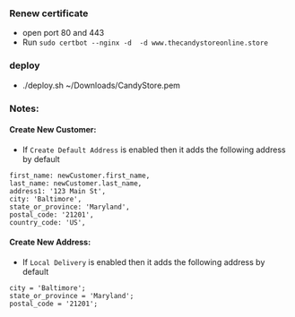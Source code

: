 ### Renew certificate
- open port 80 and 443
- Run `sudo certbot --nginx -d  -d www.thecandystoreonline.store`

### deploy
- ./deploy.sh ~/Downloads/CandyStore.pem <IP> <store hash> <token>

### Notes:
#### Create New Customer:
- If `Create Default Address` is enabled then it adds the following address by default
```
first_name: newCustomer.first_name,
last_name: newCustomer.last_name,
address1: '123 Main St',
city: 'Baltimore',
state_or_province: 'Maryland',
postal_code: '21201',
country_code: 'US',
```

#### Create New Address:
- If `Local Delivery` is enabled then it adds the following address by default
```
city = 'Baltimore';
state_or_province = 'Maryland';
postal_code = '21201';
```